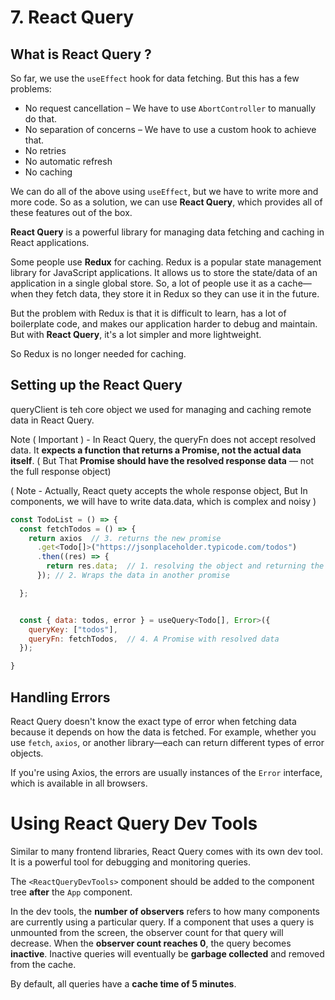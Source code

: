 # 7. React Query

## What is React Query ?

So far, we use the `useEffect` hook for data fetching. But this has a few problems:

- No request cancellation – We have to use `AbortController` to manually do that.
- No separation of concerns – We have to use a custom hook to achieve that.
- No retries
- No automatic refresh
- No caching

We can do all of the above using `useEffect`, but we have to write more and more code. So as a solution, we can use **React Query**, which provides all of these features out of the box.

**React Query** is a powerful library for managing data fetching and caching in React applications.

Some people use **Redux** for caching. Redux is a popular state management library for JavaScript applications. It allows us to store the state/data of an application in a single global store. So, a lot of people use it as a cache—when they fetch data, they store it in Redux so they can use it in the future.

But the problem with Redux is that it is difficult to learn, has a lot of boilerplate code, and makes our application harder to debug and maintain. But with **React Query**, it's a lot simpler and more lightweight.

So Redux is no longer needed for caching.

## Setting up the React Query

queryClient is teh core object we used for managing and caching remote data in React Query.

Note ( Important ) - In React Query, the queryFn does not accept resolved data. It **expects a function that returns a Promise, not the actual data itself**. ( But That **Promise should have the resolved response data** — not the full response object)

( Note - Actually, React quety accepts the whole response object, But In components, we will have to write data.data, which is complex and noisy )

```javascript
const TodoList = () => {
  const fetchTodos = () => {
    return axios  // 3. returns the new promise
      .get<Todo[]>("https://jsonplaceholder.typicode.com/todos")
      .then((res) => {
        return res.data;  // 1. resolving the object and returning the data
      }); // 2. Wraps the data in another promise

  };


  const { data: todos, error } = useQuery<Todo[], Error>({
    queryKey: ["todos"],
    queryFn: fetchTodos,  // 4. A Promise with resolved data
  });

}
```

## Handling Errors

React Query doesn't know the exact type of error when fetching data because it depends on how the data is fetched. For example, whether you use `fetch`, `axios`, or another library—each can return different types of error objects.

If you're using Axios, the errors are usually instances of the `Error` interface, which is available in all browsers.

# Using React Query Dev Tools

Similar to many frontend libraries, React Query comes with its own dev tool. It is a powerful tool for debugging and monitoring queries.

The `<ReactQueryDevTools>` component should be added to the component tree **after** the `App` component.

In the dev tools, the **number of observers** refers to how many components are currently using a particular query. If a component that uses a query is unmounted from the screen, the observer count for that query will decrease. When the **observer count reaches 0**, the query becomes **inactive**. Inactive queries will eventually be **garbage collected** and removed from the cache.

By default, all queries have a **cache time of 5 minutes**.
